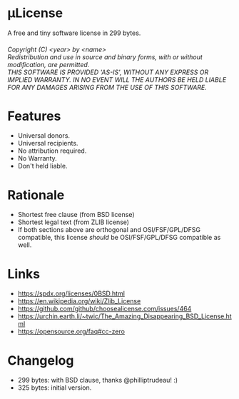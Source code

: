 # μLicense

A free and tiny software license in 299 bytes.

<h6>
Copyright (C) &lt;year&gt; by &lt;name&gt;<br/>
Redistribution and use in source and binary forms, with or without modification, are permitted.</br>
THIS SOFTWARE IS PROVIDED 'AS-IS', WITHOUT ANY EXPRESS OR IMPLIED WARRANTY. IN NO EVENT WILL THE AUTHORS BE HELD LIABLE FOR ANY DAMAGES ARISING FROM THE USE OF THIS SOFTWARE.
</h6>

# Features
- Universal donors.
- Universal recipients.
- No attribution required. 
- No Warranty. 
- Don't held liable.

# Rationale
- Shortest free clause (from BSD license)
- Shortest legal text (from ZLIB license)
- If both sections above are orthogonal and OSI/FSF/GPL/DFSG compatible, this license *should* be OSI/FSF/GPL/DFSG compatible as well.

# Links
- https://spdx.org/licenses/0BSD.html
- https://en.wikipedia.org/wiki/Zlib_License
- https://github.com/github/choosealicense.com/issues/464
- https://urchin.earth.li/~twic/The_Amazing_Disappearing_BSD_License.html
- https://opensource.org/faq#cc-zero

# Changelog
- 299 bytes: with BSD clause, thanks @philliptrudeau! :)
- 325 bytes: initial version.
